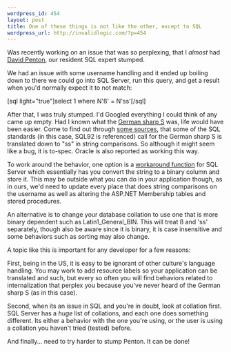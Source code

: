 ```yaml
--- 
wordpress_id: 454
layout: post
title: One of these things is not like the other, except to SQL
wordpress_url: http://invalidlogic.com/?p=454
---
```

Was recently working on an issue that was so perplexing, that I <em>almost</em> had <a href="http://pentonizer.com/">David Penton</a>, our resident SQL expert stumped.

We had an issue with some username handling and it ended up boiling down to there we could go into SQL Server, run this query, and get a result when you'd normally expect it to not match:

[sql light="true"]select 1 where N'ß' = N'ss'[/sql]

After that, I was truly stumped.  I'd Googled everything I could think of any came up empty.  Had I known what the <a href="http://en.wikipedia.org/wiki/German_alphabet#Sharp_s">German sharp S</a> was, life would have been easier.  Come to find out through <a href="http://www.ureader.com/message/1343195.aspx">some sources</a>, that some of the SQL standards (in this case, SQL92 is referenced) call for the German sharp S is translated down to "ss" in string comparisons.  So although it might seem like a bug, it is to-spec.  Oracle is also reported as working this way.

To work around the behavior, one option is a <a href="http://connect.microsoft.com/SQLServer/feedback/details/341130/-and-ss-are-not-equal#tabs">workaround function</a> for SQL Server which essentially has you convert the string to a binary column and store it.  This may be outside what you can do in your application though, as in ours, we'd need to update every place that does string comparisons on the username as well as altering the ASP.NET Membership tables and stored procedures.

An alternative is to change your database collation to use one that is more binary dependent such as Latin1_General_BIN.  This will treat ß and 'ss' separately, though also be aware since it is binary, it is case insensitive and some behaviors such as sorting may also change.

A topic like this is important for any developer for a few reasons:

First, being in the US, it is easy to be ignorant of other culture's language handling.  You may work to add resource labels so your application can be translated and such, but every so often you will find behaviors related to internalization that perplex you because you've never heard of the German sharp S (as in this case).

Second, when its an issue in SQL and you're in doubt, look at collation first.  SQL Server has a <em>huge</em> list of collations, and each one does something different.  Its either a behavior with the one you're using, or the user is using a collation you haven't tried (tested) before.

And finally... need to try harder to stump Penton.  It can be done!
